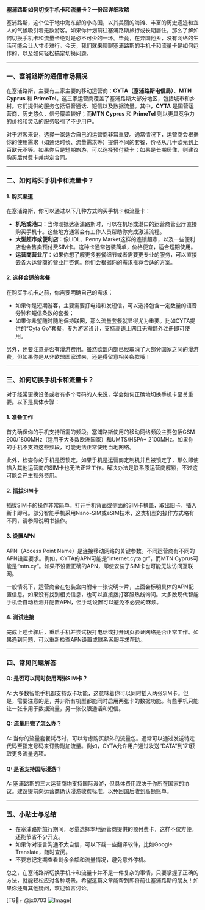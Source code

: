 **塞浦路斯如何切换手机卡和流量卡？一份超详细攻略**

塞浦路斯，这个位于地中海东部的小岛国，以其美丽的海滩、丰富的历史遗迹和宜人的气候吸引着无数游客。如果你计划前往塞浦路斯旅行或长期居住，那么了解如何切换手机卡和流量卡绝对是必不可少的一环。毕竟，在异国他乡，没有网络的生活可能会让人寸步难行。今天，我们就来聊聊塞浦路斯的手机卡和流量卡是如何运作的，以及如何轻松搞定切换问题。

---

### **一、塞浦路斯的通信市场概况**

在塞浦路斯，主要有三家主要的移动运营商：**CYTA（塞浦路斯电信局）**、**MTN Cyprus** 和 **PrimeTel**。这三家运营商覆盖了塞浦路斯大部分地区，包括城市和乡村。它们提供的服务包括语音通话、短信以及数据流量。其中，**CYTA** 是国营运营商，历史悠久，信号覆盖较好；而**MTN Cyprus** 和 **PrimeTel** 则以更具竞争力的价格和灵活的服务吸引了不少用户。

对于游客来说，选择一家适合自己的运营商非常重要。通常情况下，运营商会根据你的使用需求（如通话时长、流量需求等）提供不同的套餐，价格从几十欧元到上百欧元不等。如果你只是短期旅游，可以选择预付费卡；如果是长期居住，则建议购买后付费卡并绑定合同。

---

### **二、如何购买手机卡和流量卡？**

#### **1. 购买渠道**
在塞浦路斯，你可以通过以下几种方式购买手机卡和流量卡：

- **机场或港口**：当你刚抵达塞浦路斯时，可以在机场或港口的运营商营业厅直接购买手机卡。这些地方通常会有工作人员帮助你完成激活流程。
- **大型超市或便利店**：像LIDL、Penny Market这样的连锁超市，以及一些便利店也会售卖预付费SIM卡。这种卡通常包装简单，价格便宜，适合短期使用。
- **运营商营业厅**：如果你想了解更多套餐细节或者需要更专业的服务，可以直接去各大运营商的营业厅咨询。他们会根据你的需求推荐合适的方案。

#### **2. 选择合适的套餐**
在购买手机卡之前，你需要明确自己的需求：
- 如果你是短期游客，主要需要打电话和发短信，可以选择包含一定数量的语音分钟和短信条数的套餐；
- 如果你希望随时随地保持联网，那么流量套餐就显得尤为重要。比如CYTA提供的“Cyta Go”套餐，专为游客设计，支持高速上网且无需额外注册即可使用。

另外，还要注意是否有漫游费用。虽然欧盟内部已经取消了大部分国家之间的漫游费，但如果你是从非欧盟国家过来，还是得留意相关条款哦！

---

### **三、如何切换手机卡和流量卡？**

对于经常更换设备或者有多个号码的人来说，学会如何正确地切换手机卡至关重要。以下是具体步骤：

#### **1. 准备工作**
首先确保你的手机支持所需的频段。塞浦路斯使用的移动网络频段主要包括GSM 900/1800MHz（适用于大多数欧洲国家）和UMTS/HSPA+ 2100MHz。如果你的手机不支持这些频段，可能无法正常使用当地网络。

此外，检查你的手机是否锁定。如果手机是运营商定制机并且被锁定了，那么即使插入其他运营商的SIM卡也无法正常工作。解决办法是联系原运营商解锁，不过这可能会产生额外费用。

#### **2. 插拔SIM卡**
插拔SIM卡的操作非常简单。打开手机背面或侧面的SIM卡槽盖，取出旧卡，插入新卡即可。部分智能手机采用Nano-SIM或eSIM技术，这类机型的操作方式略有不同，请参照说明书操作。

#### **3. 设置APN**
APN（Access Point Name）是连接移动网络的关键参数。不同运营商有不同的APN设置要求。例如，CYTA的APN可能是“internet.cyta.gr”，而MTN Cyprus可能是“mtn.cy”。如果不设置正确的APN，即使安装了SIM卡也可能无法访问互联网。

一般情况下，运营商会在包装盒内附带一张说明卡片，上面会标明具体的APN配置信息。如果没有找到相关信息，也可以直接拨打客服热线询问。大多数现代智能手机会自动检测并配置APN，但手动设置可以避免不必要的麻烦。

#### **4. 测试连接**
完成上述步骤后，重启手机并尝试拨打电话或打开网页验证网络是否正常工作。如果遇到问题，可以重新检查APN设置或联系客服寻求帮助。

---

### **四、常见问题解答**

#### **Q: 是否可以同时使用两张SIM卡？**
A: 大多数智能手机都支持双卡功能，这意味着你可以同时插入两张SIM卡。但是，需要注意的是，并非所有机型都能同时启用两张卡的数据功能。有些手机只能让一张卡用于数据流量，另一张仅限通话和短信。

#### **Q: 流量用完了怎么办？**
A: 当你的流量套餐耗尽时，可以考虑购买额外的流量包。通常可以通过发送特定代码至指定号码来订购附加流量。例如，CYTA允许用户通过发送“DATA”到171获取更多流量选项。

#### **Q: 是否支持国际漫游？**
A: 塞浦路斯的三大运营商均支持国际漫游，但具体费用取决于你所在国家的协议。建议提前向运营商确认漫游收费标准，以免回国后收到高额账单。

---

### **五、小贴士与总结**

- 在塞浦路斯旅行期间，尽量选择本地运营商提供的预付费卡，这样不仅方便，还能节省不少开支。
- 如果你对语言沟通不太自信，可以下载一些翻译软件，比如Google Translate，随时查阅。
- 不要忘记定期查看剩余余额和流量情况，避免意外停机。

总之，在塞浦路斯切换手机卡和流量卡并不是一件复杂的事情，只要掌握了正确的方法，就能轻松应对各种场景。希望这篇文章能帮到即将前往塞浦路斯的朋友！如果你还有其他疑问，欢迎留言讨论。

[TG💪+ @jx0703 ![Image](https://github.com/user-attachments/assets/dbca1d08-cadb-493c-b0ec-ad6f7a83f270)]